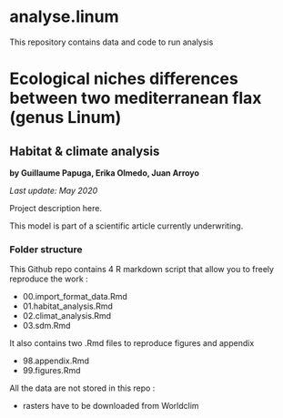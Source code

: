 # analyse.linum

This repository contains data and code to run analysis

# Ecological niches differences between two mediterranean flax (genus **Linum**)
## Habitat & climate analysis

**by Guillaume Papuga, Erika Olmedo, Juan Arroyo**

*Last update: May 2020*

 Project description here.

This model is part of a scientific article currently underwriting. 

### Folder structure
This Github repo contains 4 R markdown script that allow you to freely reproduce the work : 

* 00.import_format_data.Rmd
* 01.habitat_analysis.Rmd
* 02.climat_analysis.Rmd
* 03.sdm.Rmd

It also contains two .Rmd files to reproduce figures and appendix
* 98.appendix.Rmd
* 99.figures.Rmd

All the data are not stored in this repo : 
* rasters have to be downloaded from Worldclim


